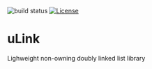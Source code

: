 ![build status](https://github.com/ThomasAUB/uLink/actions/workflows/cmake-multi-platform.yml/badge.svg) [![License](https://img.shields.io/github/license/ThomasAUB/uLink.svg)](LICENSE)

# uLink

Lighweight non-owning doubly linked list library

